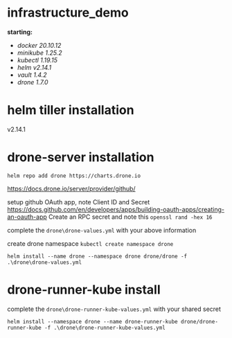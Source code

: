 # infrastructure_demo

**starting:**
- _docker 20.10.12_
- _minikube 1.25.2_
- _kubectl 1.19.15_
- _helm v2.14.1_
- _vault 1.4.2_
- _drone 1.7.0_


# helm tiller installation
v2.14.1

# drone-server installation

`helm repo add drone https://charts.drone.io`

https://docs.drone.io/server/provider/github/

setup github OAuth app, note Client ID and Secret
https://docs.github.com/en/developers/apps/building-oauth-apps/creating-an-oauth-app
Create an RPC secret and note this
`openssl rand -hex 16`

complete the `drone\drone-values.yml` with your above information

create drone namespace
`kubectl create namespace drone`

`helm install --name drone --namespace drone drone/drone -f .\drone\drone-values.yml`

# drone-runner-kube install

complete the `drone\drone-runner-kube-values.yml` with your shared secret

`helm install --namespace drone --name drone-runner-kube drone/drone-runner-kube -f .\drone\drone-runner-kube-values.yml`
